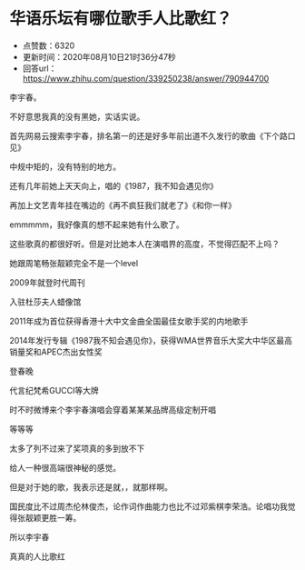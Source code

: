 # 华语乐坛有哪位歌手人比歌红？
- 点赞数：6320
- 更新时间：2020年08月10日21时36分47秒
- 回答url：https://www.zhihu.com/question/339250238/answer/790944700
<body>
 <p data-pid="lwQYAHxX">李宇春。</p>
 <p data-pid="0fBP9mWJ">不好意思我真的没有黑她，实话实说。</p>
 <p data-pid="PGIQg1ke">首先网易云搜索李宇春，排名第一的还是好多年前出道不久发行的歌曲《下个路口见》</p>
 <p data-pid="LlBv02J4">中规中矩的，没有特别的地方。</p>
 <p data-pid="kSFvWjUZ">还有几年前她上天天向上，唱的《1987，我不知会遇见你》</p>
 <p data-pid="SmUrbQ6O">再加上文艺青年挂在嘴边的《再不疯狂我们就老了》《和你一样》</p>
 <p data-pid="VEJWQu3o">emmmmm，我好像真的想不起来她有什么歌了。</p>
 <p data-pid="F5jad6qJ">这些歌真的都很好听。但是对比她本人在演唱界的高度，不觉得匹配不上吗？</p>
 <p data-pid="8WIHGMjS">她跟周笔畅张靓颖完全不是一个level</p>
 <p data-pid="XyQVk_kV">2009年就登时代周刊</p>
 <p data-pid="FbT3D3bB">入驻杜莎夫人蜡像馆</p>
 <p data-pid="1S8hDYVw">2011年成为首位获得香港十大中文金曲全国最佳女歌手奖的内地歌手</p>
 <p data-pid="m2J-KK9W">2014年发行专辑《1987我不知会遇见你》，获得WMA世界音乐大奖大中华区最高销量奖和APEC杰出女性奖</p>
 <p data-pid="UyzxH44M">登春晚</p>
 <p data-pid="p3C2JGBE">代言纪梵希GUCCI等大牌</p>
 <p data-pid="l59qYvPt">时不时微博来个李宇春演唱会穿着某某某品牌高级定制开唱</p>
 <p data-pid="SUuz7R7M">等等等</p>
 <p data-pid="iDXGTuuQ">太多了列不过来了奖项真的多到放不下</p>
 <p data-pid="Tz9lFLTo">给人一种很高端很神秘的感觉。</p>
 <p data-pid="lUzjMy6n">但是对于她的歌，我表示还是就，，就那样啊。</p>
 <p data-pid="QHZ7poBF">国民度比不过周杰伦林俊杰，论作词作曲能力也比不过邓紫棋李荣浩。论唱功我觉得张靓颖更胜一筹。</p>
 <p data-pid="-vNlKT_W">所以李宇春</p>
 <p data-pid="dB6zycgV">真真的人比歌红</p>
</body>